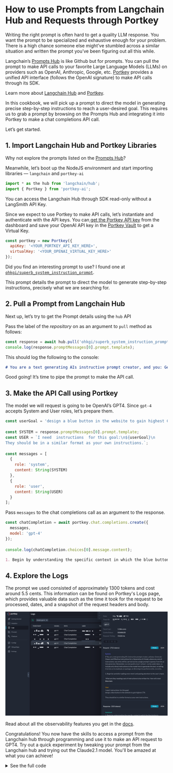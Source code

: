 # How to use Prompts from Langchain Hub and Requests through Portkey

Writing the right prompt is often hard to get a quality LLM response. You want the prompt to be specialized and exhaustive enough for your problem. There is a high chance someone else might’ve stumbled across a similar situation and written the prompt you’ve been figuring out all this while.

Langchain’s [Prompts Hub](https://smith.langchain.com/hub) is like Github but for prompts. You can pull the prompt to make API calls to your favorite Large Language Models (LLMs) on providers such as OpenAI, Anthropic, Google, etc. [Portkey](https://portkey.ai/) provides a unified API interface (follows the OpenAI signature) to make API calls through its SDK.

Learn more about [Langchain Hub](https://blog.langchain.dev/langchain-prompt-hub/) and [Portkey](https://portkey.ai/docs).

In this cookbook, we will pick up a prompt to direct the model in generating precise step-by-step instructions to reach a user-desired goal. This requires us to grab a prompt by browsing on the Prompts Hub and integrating it into Portkey to make a chat completions API call.

Let’s get started.

## 1. Import Langchain Hub and Portkey Libraries

Why not explore the prompts listed on the [Prompts Hub](https://smith.langchain.com/hub)?

Meanwhile, let’s boot up the NodeJS environment and start importing libraries — `langchain` and `portkey-ai`

```js
import * as the hub from 'langchain/hub';
import { Portkey } from 'portkey-ai';
```

You can access the Langchain Hub through SDK read-only without a LangSmith API Key.

Since we expect to use Portkey to make API calls, let’s instantiate and authenticate with the API keys. You can[ get the Portkey API key](https://portkey.ai/docs/welcome/make-your-first-request#id-1.-get-your-portkey-api-key) from the dashboard and save your OpenAI API key in the [Portkey Vault](https://portkey.ai/docs/product/ai-gateway-streamline-llm-integrations/virtual-keys) to get a Virtual Key.

```js
const portkey = new Portkey({
  apiKey: '<YOUR_PORTKEY_API_KEY_HERE>',
  virtualKey: '<YOUR_OPENAI_VIRTUAL_KEY_HERE>'
});
```

Did you find an interesting prompt to use? I found one at <code>[ohkgi/superb_system_instruction_prompt](https://smith.langchain.com/hub/ohkgi/superb_system_instruction_prompt)</code>.

This prompt details the prompt to direct the model to generate step-by-step instructions, precisely what we are searching for.

## 2. Pull a Prompt from Langchain Hub

Next up, let’s try to get the Prompt details using the `hub` API

Pass the label of the _repository_ on as an argument to `pull` method as follows:

```js
const response = await hub.pull('ohkgi/superb_system_instruction_prompt');
console.log(response.promptMessages[0].prompt.template);
```

This should log the following to the console:

```md
# You are a text generating AIs instructive prompt creator, and you: Generate Clever and Effective Instructions for a Generative AI Model, where any and all instructions you write will be carried out by a single prompt response from....(truncated)
```

Good going! It’s time to pipe the prompt to make the API call.

## 3. Make the API Call using Portkey

The model we will request is going to be OpenAI’s GPT4. Since `gpt-4` accepts System and User roles, let’s prepare them.

```js
const userGoal = 'design a blue button in the website to gain highest CTA';

const SYSTEM = response.promptMessages[0].prompt.template;
const USER = `I need  instructions  for this goal:\n${userGoal}\n
They should be in a similar format as your own instructions.`;

const messages = [
  {
    role: 'system',
    content: String(SYSTEM)
  },
  {
    role: 'user',
    content: String(USER)
  }
];
```

Pass `messages` to the chat completions call as an argument to the response.

```js
const chatCompletion = await portkey.chat.completions.create({
  messages,
  model: 'gpt-4'
});

console.log(chatCompletion.choices[0].message.content);
```

```md
1. Begin by understanding the specific context in which the blue button is required. This includes the purpose of the call-to-action (CTA),..<truncated>
```

## 4. Explore the Logs

The prompt we used consisted of approximately 1300 tokens and cost around 5.5 cents. This information can be found on Portkey's Logs page, which provides valuable data such as the time it took for the request to be processed, dates, and a snapshot of the request headers and body.

![How to Use Prompts from Lanchain Hub](./images/how-to-use-prompts-from-langchain-hub-and-requests-through-portkey/1-langchain-hub-and-requests-through-portkey.png)

Read about all the observability features you get in the [docs](https://portkey.ai/docs/product/observability-modern-monitoring-for-llms).

Congratulations! You now have the skills to access a prompt from the Langchain hub through programming and use it to make an API request to GPT4. Try out a quick experiment by tweaking your prompt from the Langchain hub and trying out the Claude2.1 model. You'll be amazed at what you can achieve!

<details>
<summary>
See the full code
</summary>

```js
import * as hub from 'langchain/hub';
import { Portkey } from 'portkey-ai';

const portkey = new Portkey({
  apiKey: 'xxxxrk',
  virtualKey: 'anthrxpic-xxxx32'
});

const response = await hub.pull('ohkgi/superb_system_instruction_prompt');

const userGoal = 'design a blue button in the website to gain highest CTA';

const SYSTEM = response.promptMessages[0].prompt.template;

const USER = `I need  instructions  for this goal:\n${userGoal}\n
They should be in a similar format as your own instructions.
`;

const messages = [
  {
    role: 'system',
    content: String(SYSTEM)
  },
  {
    role: 'user',
    content: String(USER)
  }
];

const chatCompletion = await portkey.chat.completions.create({
  messages,
  model: 'claude-2.1',
  max_tokens: 1000
});

console.log(chatCompletion.choices[0].message.content);
```

</details>
